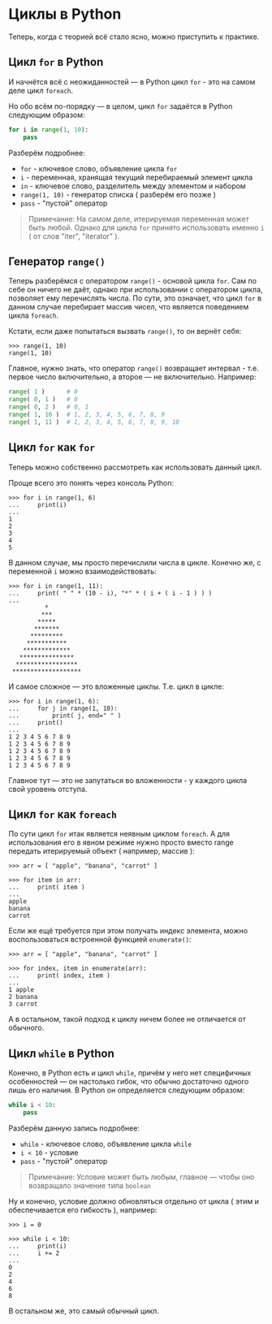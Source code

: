 # Циклы в Python


Теперь, когда с теорией всё стало ясно, можно приступить к практике.


## Цикл `for` в Python

И начнётся всё с неожиданностей — в Python цикл `for` - это на самом деле цикл `foreach`.

Но обо всём по-порядку — в целом, цикл `for` задаётся в Python следующим образом:

```python
for i in range(1, 10):
	pass
```

Разберём подробнее:

- `for` - ключевое слово, объявление цикла `for`
- `i` - переменная, хранящая текущий перебираемый элемент цикла
- `in` - ключевое слово, разделитель между элементом и набором
- `range(1, 10)` - генератор списка ( разберём его позже )
- `pass` - "пустой" оператор

> Примечание: На самом деле, итерируемая переменная может быть любой. Однако для цикла `for` принято использовать именно `i` ( от слов "iter", "iterator" ).


## Генератор `range()`

Теперь разберёмся с оператором `range()` - основой цикла `for`. Сам по себе он ничего не даёт, однако при использовании с оператором цикла, позволяет ему перечислять числа. По сути, это означает, что цикл `for` в данном случае перебирает массив чисел, что является поведением цикла `foreach`.

Кстати, если даже попытаться вызвать `range()`, то он вернёт себя:

```shell
>>> range(1, 10)
range(1, 10)
```

Главное, нужно знать, что оператор `range()` возвращает интервал - т.е. первое число включительно, а второе — не включительно. Например:

```python
range( 1 )      # 0
range( 0, 1 )   # 0
range( 0, 2 )   # 0, 1
range( 1, 10 )  # 1, 2, 3, 4, 5, 6, 7, 8, 9
range( 1, 11 )  # 1, 2, 3, 4, 5, 6, 7, 8, 9, 10
```


## Цикл `for` как `for`

Теперь можно собственно рассмотреть как использовать данный цикл.

Проще всего это понять через консоль Python:

```shell
>>> for i in range(1, 6)
...     print(i)
...
1
2
3
4
5
```

В данном случае, мы просто перечислили числа в цикле. Конечно же, с переменной `i` можно взаимодействовать:

```shell
>>> for i in range(1, 11):
...     print( " " * (10 - i), "*" * ( i + ( i - 1 ) ) )
... 
          *
         ***
        *****
       *******
      *********
     ***********
    *************
   ***************
  *****************
 *******************
```

И самое сложное — это вложенные циклы. Т.е. цикл в цикле:

```shell
>>> for i in range(1, 6):
...     for j in range(1, 10):
...         print( j, end=" " )
...     print()
... 
1 2 3 4 5 6 7 8 9 
1 2 3 4 5 6 7 8 9 
1 2 3 4 5 6 7 8 9 
1 2 3 4 5 6 7 8 9 
1 2 3 4 5 6 7 8 9
```

Главное тут — это не запутаться во вложенности - у каждого цикла свой уровень отступа.


## Цикл `for` как `foreach`

По сути цикл `for` итак является неявным циклом `foreach`. А для использования его в явном режиме нужно просто вместо range передать итерируемый объект ( например, массив ):

```shell
>>> arr = [ "apple", "banana", "carrot" ]

>>> for item in arr:
...     print( item )
...
apple
banana
carrot
```

Если же ещё требуется при этом получать индекс элемента, можно воспользоваться встроенной функцией `enumerate()`:

```shell
>>> arr = [ "apple", "banana", "carrot" ]

>>> for index, item in enumerate(arr):
...     print( index, item )
...
1 apple
2 banana
3 carrot
```

А в остальном, такой подход к циклу ничем более не отличается от обычного.


## Цикл `while` в Python

Конечно, в Python есть и цикл `while`, причём у него нет специфичных особенностей — он настолько гибок, что обычно достаточно одного лишь его наличия. В Python он определяется следующим образом:

```python
while i < 10:
	pass
```

Разберём данную запись подробнее:

- `while` - ключевое слово, объявление цикла `while`
- `i < 10` - условие
- `pass` - "пустой" оператор

> Примечание: Условие может быть любым, главное — чтобы оно возвращало значение типа `boolean`

Ну и конечно, условие должно обновляться отдельно от цикла ( этим и обеспечивается его гибкость ), например:

```shell
>>> i = 0

>>> while i < 10:
...     print(i)
...     i += 2
...
0
2
4
6
8
```

В остальном же, это самый обычный цикл.
